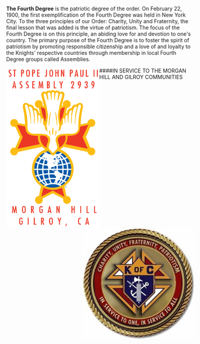 **The Fourth Degree** is the patriotic degree of the order. On February 22, 1900, the first
exemplification of the Fourth Degree was held in New York City. To the three principles
of our Order: Charity, Unity and Fraternity, the final lesson that was added is the virtue
of patriotism. The focus of the Fourth Degree is on this principle, an abiding love for
and devotion to one's country. The primary purpose of the Fourth Degree is to foster the
spirit of patriotism by promoting responsible citizenship and a love of and loyalty to
the Knights' respective countries through membership in local Fourth Degree groups called
Assemblies.
<div>
<p align="center"><img align="left" img src="assets/img/2939logoA.png" width="250"><img align="right" img src="assets/img/kofc9.jpg" width="300"></p>
</div>
####IN SERVICE TO THE MORGAN HILL AND GILROY COMMUNITIES
